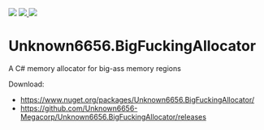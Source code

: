 [![](https://img.shields.io/github/downloads/Unknown6656-Megacorp/Unknown6656.BigFuckingAllocator/total)](https://github.com/Unknown6656-Megacorp/Unknown6656.BigFuckingAllocator/releases)
[![](https://img.shields.io/nuget/vpre/Unknown6656.BigFuckingAllocator) ![](https://img.shields.io/nuget/dt/Unknown6656.BigFuckingAllocator)](https://www.nuget.org/packages/Unknown6656.BigFuckingAllocator/)

# Unknown6656.BigFuckingAllocator
A C# memory allocator for big-ass memory regions


Download:
- https://www.nuget.org/packages/Unknown6656.BigFuckingAllocator/
- https://github.com/Unknown6656-Megacorp/Unknown6656.BigFuckingAllocator/releases
